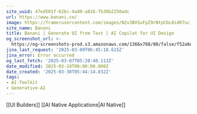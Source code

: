 ```yaml
---
site_uuid: 47ed501f-62bc-4ad0-a816-7b30b2250adc
url: https://www.banani.co/
image: https://framerusercontent.com/images/N2v3BVSuFpZ9rNtpCbL0i4R7uc.png
site_name: Banani
title: Banani | Generate UI from Text | AI Copilot for UI Design
og_screenshot_url: >-
  https://og-screenshots-prod.s3.amazonaws.com/1366x768/80/false/f52a6d73065e78a962e66d88584a9a8707093a7d13f5c47d2666f86531229f85.jpeg
jina_last_request: '2025-03-09T06:45:18.615Z'
jina_error: Error occurred
og_last_fetch: '2025-03-07T05:20:40.113Z'
date_modified: 2025-03-24T00:00:00.000Z
date_created: '2025-03-30T05:44:14.832Z'
tags:
- AI-Toolkit
- Generative-AI
---
```









[[UI Builders]] [[AI Native Applications|AI Native]]
